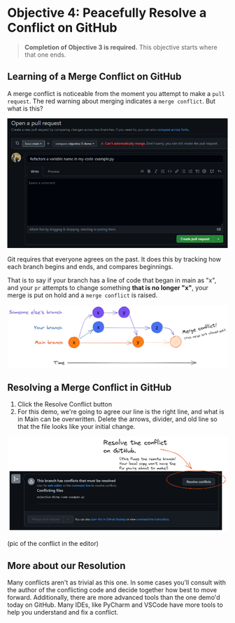 # Objective 4: Peacefully Resolve a Conflict on GitHub

> **Completion of Objective 3 is required.** This objective starts where that one ends.

## Learning of a Merge Conflict on GitHub
A merge conflict is noticeable from the moment you attempt to make a `pull request`.
The red warning about merging indicates a `merge conflict`. But what is this?

![img_2.png](img_2.png)

Git requires that everyone agrees on the past.
It does this by tracking how each branch begins and ends,
and compares beginnings.

That is to say if your branch has a line of code that began in main as "x",
and your `pr` attempts to change something **that is no longer "x"**,
your merge is put on hold and a `merge conflict` is raised.

![img_1.png](img_1.png)


## Resolving a Merge Conflict in GitHub

1. Click the Resolve Conflict button
2. For this demo, we're going to agree our line is the right line, and what is in Main can be overwritten. Delete the
arrows, divider, and old line so that the file looks like your initial change.

![img_3.png](img_3.png)

(pic of the conflict in the editor)


## More about our Resolution

Many conflicts aren't as trivial as this one. In some cases you'll consult with the author of the conflicting
code and decide together how best to move forward.  Additionally, there are more advanced tools than the one
demo'd today on GitHub.  Many IDEs, like PyCharm and VSCode have more tools to help you understand and fix a conflict.